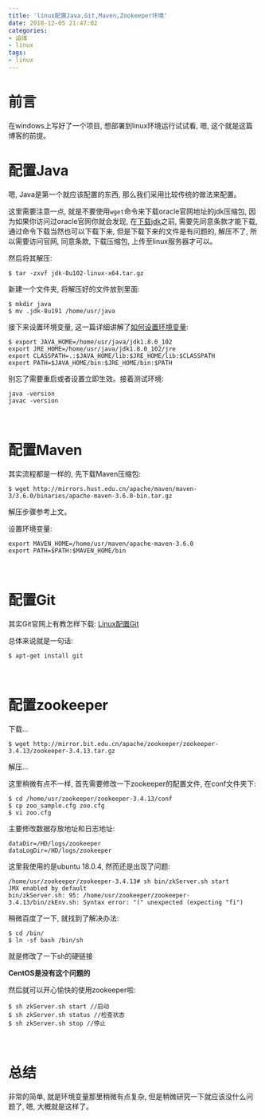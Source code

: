 ```yaml
---
title: 'linux配置Java,Git,Maven,Zookeeper环境'
date: 2018-12-05 21:47:02
categories:
- 运维
- linux
tags:
- linux
---
```


# 前言

在windows上写好了一个项目, 想部署到linux环境运行试试看, 嗯, 这个就是这篇博客的前提。
<!--more-->
# 配置Java

嗯, Java是第一个就应该配置的东西, 那么我们采用比较传统的做法来配置。

这里需要注意一点, 就是不要使用`wget`命令来下载oracle官网地址的jdk压缩包, 因为如果你访问过oracle官网你就会发现, 在[下载jdk](https://www.oracle.com/technetwork/java/archive-139210.html)之前, 需要先同意条款才能下载, 通过命令下载当然也可以下载下来, 但是下载下来的文件是有问题的, 解压不了, 所以需要访问官网, 同意条款, 下载压缩包, 上传至linux服务器才可以。

然后将其解压:

```shell
$ tar -zxvf jdk-8u102-linux-x64.tar.gz
```

新建一个文件夹, 将解压好的文件放到里面:

```shell
$ mkdir java
$ mv .jdk-8u191 /home/usr/java
```

接下来设置环境变量, 这一篇详细讲解了[如何设置环境变量](/operation_system/linux/linux-path-variable.html):

```shell
$ export JAVA_HOME=/home/usr/java/jdk1.8.0_102
export JRE_HOME=/home/usr/java/jdk1.8.0_102/jre
export CLASSPATH=.:$JAVA_HOME/lib:$JRE_HOME/lib:$CLASSPATH
export PATH=$JAVA_HOME/bin:$JRE_HOME/bin:$PATH
```

别忘了需要重启或者设置立即生效。接着测试环境:

```shell
java -version
javac -version
```

<br>

# 配置Maven

其实流程都是一样的, 先下载Maven压缩包:

```shell
$ wget http://mirrors.hust.edu.cn/apache/maven/maven-3/3.6.0/binaries/apache-maven-3.6.0-bin.tar.gz
```

解压步骤参考上文。

设置环境变量:

```shell
export MAVEN_HOME=/home/usr/maven/apache-maven-3.6.0
export PATH=$PATH:$MAVEN_HOME/bin
```

<br>

# 配置Git

其实Git官网上有教怎样下载: [Linux配置Git](https://git-scm.com/download/linux)

总体来说就是一句话:

```shell
$ apt-get install git
```

<br>

# 配置zookeeper

下载...

```shell
$ wget http://mirror.bit.edu.cn/apache/zookeeper/zookeeper-3.4.13/zookeeper-3.4.13.tar.gz
```

解压...

这里稍微有点不一样, 首先需要修改一下zookeeper的配置文件, 在conf文件夹下:

```shell
$ cd /home/usr/zookeeper/zookeeper-3.4.13/conf
$ cp zoo_sample.cfg zoo.cfg
$ vi zoo.cfg
```

主要修改数据存放地址和日志地址:

```shell
dataDir=/HD/logs/zookeeper
dataLogDir=/HD/logs/zookeeper
```

这里我使用的是ubuntu 18.0.4, 然而还是出现了问题:

```shell
/home/usr/zookeeper/zookeeper-3.4.13# sh bin/zkServer.sh start
JMX enabled by default
bin/zkServer.sh: 95: /home/usr/zookeeper/zookeeper-3.4.13/bin/zkEnv.sh: Syntax error: "(" unexpected (expecting "fi")
```

稍微百度了一下, 就找到了解决办法:

```shell
$ cd /bin/
$ ln -sf bash /bin/sh
```

就是修改了一下sh的硬链接

**CentOS是没有这个问题的**

然后就可以开心愉快的使用zookeeper啦:

```shell
$ sh zkServer.sh start //启动
$ sh zkServer.sh status //检查状态
$ sh zkServer.sh stop //停止
```

<br>

# 总结

非常的简单, 就是环境变量那里稍微有点复杂, 但是稍微研究一下就应该没什么问题了, 嗯, 大概就是这样了。
